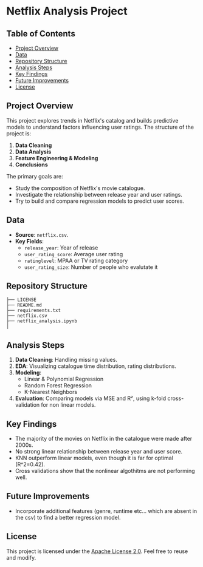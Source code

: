 # Netflix Analysis Project

## Table of Contents

- [Project Overview](#project-overview)
- [Data](#data)
- [Repository Structure](#repository-structure)
- [Analysis Steps](#analysis-steps)
- [Key Findings](#key-findings)
- [Future Improvements](#future-improvements)
- [License](#license)

## Project Overview

This project explores trends in Netflix's catalog and builds predictive models to understand factors influencing user ratings. The structure of the project is:

1. **Data Cleaning**
2. **Data Analysis**
3. **Feature Engineering & Modeling**
4. **Conclusions**

The primary goals are:

- Study the composition of Netflix's movie catalogue.
- Investigate the relationship between release year and user ratings.
- Try to build and compare regression models to predict user scores.

## Data

- **Source**: `netflix.csv`.
- **Key Fields**:
  - `release_year`: Year of release
  - `user_rating_score`: Average user rating
  - `ratinglevel`: MPAA or TV rating category
  - `user_rating_size`: Number of people who evalutate it


## Repository Structure

```
├── LICENSE
├── README.md
├── requirements.txt
├── netflix.csv
├── netflix_analysis.ipynb
│ 
```

## Analysis Steps

1. **Data Cleaning**: Handling missing values.
2. **EDA**: Visualizing catalogue time distribution, rating distributions.
3. **Modeling**:
   - Linear & Polynomial Regression
   - Random Forest Regression
   - K-Nearest Neighbors
4. **Evaluation**: Comparing models via MSE and R², using k-fold cross-validation for non linear models.

## Key Findings

- The majority of the movies on Netflix in the catalogue were made after 2000s.
- No strong linear relationship between release year and user score.
- KNN outperform linear models, even though it is far for optimal (R^2=0.42).
- Cross validations show that the nonlinear algothitms are not performing well.

## Future Improvements

- Incorporate additional features (genre, runtime etc... which are absent in the csv) to find a better regression model.
## License

This project is licensed under the [Apache License 2.0](LICENSE). Feel free to reuse and modify.
